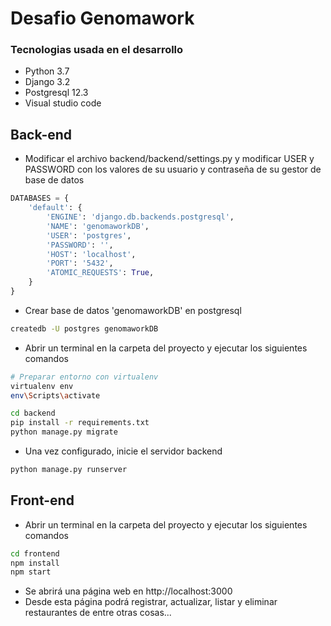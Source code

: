 # Desafio Genomawork

### Tecnologias usada en el desarrollo

- Python 3.7
- Django 3.2
- Postgresql 12.3
- Visual studio code

## Back-end

- Modificar el archivo backend/backend/settings.py y modificar USER y PASSWORD con los valores de su usuario y contraseña de su gestor de base de datos

```python
DATABASES = {
    'default': {
        'ENGINE': 'django.db.backends.postgresql',
        'NAME': 'genomaworkDB',
        'USER': 'postgres',
        'PASSWORD': '',
        'HOST': 'localhost',
        'PORT': '5432',
        'ATOMIC_REQUESTS': True,
    }
}
```

- Crear base de datos 'genomaworkDB' en postgresql

```bash
createdb -U postgres genomaworkDB
```

- Abrir un terminal en la carpeta del proyecto y ejecutar los siguientes comandos

```bash
# Preparar entorno con virtualenv
virtualenv env
env\Scripts\activate
```

```bash
cd backend
pip install -r requirements.txt
python manage.py migrate
```

- Una vez configurado, inicie el servidor backend

```bash
python manage.py runserver
```
## Front-end

- Abrir un terminal en la carpeta del proyecto y ejecutar los siguientes comandos

```bash
cd frontend
npm install
npm start
```

- Se abrirá una página web en http://localhost:3000
- Desde esta página podrá registrar, actualizar, listar y eliminar restaurantes de entre otras cosas...